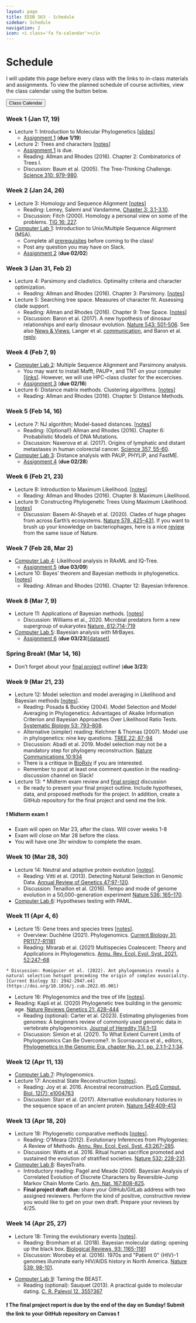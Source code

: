```yaml
---
layout: page
title: EEOB 563 - Schedule
sidebar: Schedule
navigation: 2
icon: <i class='fa fa-calendar'></i>
---
```


# Schedule

I will update this page before every class with the links to in-class materials and assignments.
To view the planned schedule of course activities, view the class calendar using the button below.

<a href="https://docs.google.com/spreadsheets/d/1okuP20eZHE3TKdtxlqVbEp3xEcYB6wGZh_O1muiiXb0/edit?usp=sharing"><button type="button" class="btn btn-primary">Class Calendar</button></a>

### Week 1 (Jan 17, 19)
* Lecture 1: Introduction to Molecular Phylogenetics [[slides](https://isu-molphyl.github.io/EEOB563-Spring2023/lecture_notes/00_Introduction.pdf)]
	* [Assignment 1](./assignments.md) (**due 1/19**)
* Lecture 2: Trees and characters [[notes](https://isu-molphyl.github.io/EEOB563-Spring2023/lecture_notes/01-phylogenetic_trees.pdf)]
    * [Assignment 1](./assignments.md) is due.
    * Reading: Allman and Rhodes (2016).  Chapter 2: Combinatorics of Trees I.  
    * Discussion: Baum et al. (2005). The Tree-Thinking Challenge.  [Science 310: 979-980](http://science.sciencemag.org/content/310/5750/979.full.pdf).  

### Week 2 (Jan 24, 26)
* Lecture 3: Homology and Sequence Alignment [[notes](https://isu-molphyl.github.io/EEOB563-Spring2023/lecture_notes/02-homology_and_msa.pdf)]
    * Reading: Lemey, Salemi and Vandamme, [Chapter 3: 3.1-3.10](./chapter3.pdf).  
    * Discussion: Fitch (2000). Homology a personal view on some of the problems. [TIG 16: 227](https://doi.org/10.1016/S0168-9525(00)02005-9).
* [Computer Lab 1](https://isu-molphyl.github.io/EEOB563/computer_labs/lab1): Introduction to Unix/Multiple Sequence Alignment (MSA).
    * Complete all [prerequisites](https://isu-molphyl.github.io/EEOB563/computer_labs/lab1) before coming to the class!
    * Post any question you may have on Slack.
    * [Assignment 2](https://isu-molphyl.github.io/EEOB563-Spring2023/assignments/assignment2.pdf) (**due 02/02**)

### Week 3 (Jan 31, Feb 2)
* Lecture 4: Parsimony and cladistics. Optimality criteria and character optimization.  
    * Reading:  Allman and Rhodes (2016).  Chapter 3: Parsimony. [[notes](https://isu-molphyl.github.io/EEOB563-Spring2023/lecture_notes/03_Maximum_parsimony.pdf)]
* Lecture 5: Searching tree space. Measures of character fit. Assessing clade support.  
    * Reading: Allman and Rhodes (2016).  Chapter 9: Tree Space. [[notes](https://isu-molphyl.github.io/EEOB563-Spring2023/lecture_notes/03_Maximum_parsimony.pdf)]
    * Discussion: Baron et al. (2017). A new hypothesis of dinosaur relationships and early dinosaur evolution. [Nature 543: 501-506](https://www.nature.com/articles/nature21700).
    See also [News & Views](https://www.nature.com/articles/543494a), Langer et al. [communication](https://www.nature.com/articles/nature24011), and Baron et al. [reply](https://www.nature.com/articles/nature24012).

### Week 4 (Feb 7, 9)
* [Computer Lab 2](https://isu-molphyl.github.io/EEOB563/computer_labs/lab2): Multiple Sequence Alignment and Parsimony analysis.
    * You may want to install Mafft, PAUP\*, and TNT on your computer [[links](https://isu-molphyl.github.io/EEOB563/links)]. However, we will use HPC-class cluster for the excercises.
    * [Assignment 3](https://isu-molphyl.github.io/EEOB563-Spring2023/assignments/assignment3.pdf) (**due 02/16**)
* Lecture 6: Distance matrix methods. Clustering algorithms. [[notes](https://isu-molphyl.github.io/EEOB563-Spring2023/lecture_notes/04_Distance_methods.pdf)]
    * Reading: Allman and Rhodes (2016).  Chapter 5: Distance Methods.

### Week 5 (Feb 14, 16)  
* Lecture 7: NJ algorithm; Model-based distances. [[notes](https://isu-molphyl.github.io/EEOB563-Spring2023/lecture_notes/04_Distance_methods.pdf)]
    * Reading: (Optional!) Allman and Rhodes (2016).  Chapter 6: Probabilistic Models of DNA Mutations.
    * Discussion: Naxerova et al. (2017). Origins of lymphatic and distant metastases in human colorectal cancer. [Science 357, 55-60](http://science.sciencemag.org/content/357/6346/55).
* [Computer Lab 3](https://isu-molphyl.github.io/EEOB563/computer_labs/lab3): Distance analysis with PAUP, PHYLIP, and FastME.  
    * [Assignment 4](https://isu-molphyl.github.io/EEOB563-Spring2023/assignments/assignment4.pdf) (**due 02/28**)

### Week 6 (Feb 21, 23)
* Lecture 8: Introduction to Maximum Likelihood. [[notes](https://isu-molphyl.github.io/EEOB563-Spring2023/lecture_notes/05_Maximum_likelihood.pdf)]
    * Reading: Allman and Rhodes (2016).  Chapter 8: Maximum Likelihood.
* Lecture 9: Constructing Phylogenetic Trees Using Maximum Likelihood. [[notes](https://isu-molphyl.github.io/EEOB563-Spring2023/lecture_notes/05_Maximum_likelihood.pdf)]
    * Discussion: Basem Al-Shayeb et al. (2020). Clades of huge phages from across Earth’s ecosystems. [Nature 578, 425–431](https://doi.org/10.1038/s41586-020-2007-4).
    If you want to brush up your knowledge on bacteriophages, here is a nice [review](https://doi.org/10.1038/s41586-019-1894-8) from the same issue of Nature.

### Week 7 (Feb 28, Mar 2)
* [Computer Lab 4](https://isu-molphyl.github.io/EEOB563/computer_labs/lab4): Likelihood analysis in RAxML and IQ-Tree.
    * [Assignment 5](https://isu-molphyl.github.io/EEOB563-Spring2023/assignments/assignment5.pdf) (**due 03/09**)
* Lecture 10: Bayes’ theorem and Bayesian methods in phylogenetics. [[notes](https://isu-molphyl.github.io/EEOB563-Spring2023/lecture_notes/06_Bayesian_phylogenetics.pdf)]
    * Reading: Allman and Rhodes (2016).  Chapter 12: Bayesian Inference.

### Week 8 (Mar 7, 9)
* Lecture 11: Applications of Bayesian methods. [[notes](https://isu-molphyl.github.io/EEOB563-Spring2023/lecture_notes/06_Bayesian_phylogenetics.pdf)]
    * Discussion: Williams et al., 2020. Microbial predators form a new supergroup of eukaryotes [Nature, 612:714-719](https://doi.org/10.1038/s41586-022-05511-5)
* [Computer Lab 5](https://isu-molphyl.github.io/EEOB563/computer_labs/lab5): Bayesian analysis with MrBayes.
     * [Assignment 6](https://isu-molphyl.github.io/EEOB563-Spring2023/assignments/assignment6.pdf) (**due 03/23**)[[dataset]](https://isu-molphyl.github.io/EEOB563-Spring2023/assignments/hiv.nxs)

### Spring Break! (Mar 14, 16)
* Don’t forget about your [final project](./final_project.md) outline! (**due 3/23**)

### Week 9 (Mar 21, 23)
* Lecture 12: Model selection and model averaging in Likelihood and Bayesian methods [[notes](https://isu-molphyl.github.io/EEOB563-Spring2023/lecture_notes/07_Model_use.pdf)].
    * Reading: Posada & Buckley (2004).  Model Selection and Model Averaging in Phylogenetics: Advantages of Akaike Information Criterion and Bayesian Approaches Over Likelihood Ratio Tests.
    [Systematic Biology 53: 793–808](https://doi.org/10.1080/10635150490522304).  
	* Alternative (simpler) reading: Kelchner & Thomas (2007). Model use in phylogenetics: nine key questions. [TREE 22: 87-94](https://doi.org/10.1016/j.tree.2006.10.004)
    * Discussion: Abadi et al. 2019. Model selection may not be a mandatory step for
    phylogeny reconstruction. [Nature Communications 10:934](https://doi.org/10.1038/s41467-019-08822-w)  
	* There is a critique in [BioRxiv](https://doi.org/10.1101/849018) if you are interested.  
    * Remember to post at least one comment question in the reading-discussion channel on Slack!  
* Lecture 13: * Midterm exam review and [final project](./final_project.md) discussion
    * Be ready to present your final project outline. Include hypotheses, data, and proposed methods for the project. In addition, create a GitHub repository for the final project and send me the link.

#### &#10071; Midterm exam &#10071;
- Exam will open on Mar 23, after the class. Will cover weeks 1-8
- Exam will close on Mar 28 before the class.
- You will have one 3hr window to complete the exam.


### Week 10 (Mar 28, 30)
* Lecture 14: Neutral and adaptive protein evolution [[notes](https://isu-molphyl.github.io/EEOB563-Spring2023/lecture_notes/08_Molecular_evolution.pdf)].
    * Reading: Vitti et al. (2013). Detecting Natural Selection in Genomic Data. [Annual Review of Genetics 47:97-120](https://doi.org/10.1146/annurev-genet-111212-133526).
    <!-- consider Polygenic adaptation: a unifying framework to understand positive selection -->
    * Discussion:  Tenaillon et al. (2016). Tempo and mode of genome evolution in a 50,000-generation experiment [Nature 536: 165–170](https://doi.org/10.1038/nature18959).
* [Computer Lab 6](https://isu-molphyl.github.io/EEOB563/computer_labs/lab6): Hypotheses testing with PAML.

### Week 11 (Apr 4, 6)
* Lecture 15: Gene trees and species trees [[notes](https://isu-molphyl.github.io/EEOB563-Spring2023/lecture_notes/09_Gene_species_trees.pdf)]. 
    * Overview: Duchêne (2021). Phylogenomics. [Current Biology 31: PR1177-R1181](https://doi.org/10.1016/j.cub.2021.07.039)
    * Reading: Mirarab et al. (2021) Multispecies Coalescent: Theory and Applications in Phylogenetics. [Annu. Rev. Ecol. Evol. Syst. 2021. 52:247–68](https://doi.org/10.1146/annurev-ecolsys-012121-095340)
 <!--    * Reading: Szöllősi et al. (2015). The Inference of Gene Trees with Species Trees. [Systematic Biology 64:e42–e62](https://doi.org/10.1093/sysbio/syu048).  
 -->
    * Discussion: Romiguier et al. (2022). Ant phylogenomics reveals a natural selection hotspot preceding the origin of complex eusociality. [Current Biology 32: 2942-2947.e4](https://doi.org/10.1016/j.cub.2022.05.001)  
* Lecture 16: Phylogenomics and the tree of life  [[notes](https://isu-molphyl.github.io/EEOB563-Spring2023/lecture_notes/10_Phylogenomics.pdf)].  
* Reading: Kapli et al. (2020) Phylogenetic tree building in the genomic age. [Nature Reviews Genetics 21: 428–444](https://doi.org/10.1038/s41576-020-0233-0)
	* Reading (optional): Carter et al. (2023). Estimating phylogenies from genomes: A beginners review of commonly used genomic data in vertebrate phylogenomics. [Journal of Heredity 114:1–13](https://doi.org/10.1093/jhered/esac061)
    * Discussion: Simion et al. (2021). To What Extent Current Limits of Phylogenomics Can Be Overcome?.
		In Scornavacca et al., editors, [Phylogenetics in the Genomic Era, chapter No. 2.1, pp.  2.1:1–2.1:34](https://hal.archives-ouvertes.fr/hal-02535366/document).    

 <!-- * Lecture 17: Signal vs. noise in phylogenetic reconstruction [[notes](https://isu-molphyl.github.io/EEOB563-Spring2018/lecture_notes/04_10_18.pdf)].
    * Discussion: Philippe et al. 2017. Pitfalls in supermatrix phylogenomics. [European Journal of Taxonomy 283: 1-25](http://www.europeanjournaloftaxonomy.eu/index.php/ejt/article/view/407). 
    * Nice resource: Scornavacca et al. (Eds.) (2020). Phylogenetics in the Genomic Era. [Authors open access book, p.p. 1-568](https://hal.inria.fr/hal-02535070v3).
 -->
	
### Week 12 (Apr 11, 13)
* [Computer Lab 7](https://isu-molphyl.github.io/EEOB563/computer_labs/lab7): Phylogenomics.
* Lecture 17: Ancestral State Reconstruction [[notes](https://isu-molphyl.github.io/EEOB563-Spring2023/lecture_notes/11_Ancestral_reconstruction.pdf)].
    * Reading: Joy et al. 2016. Ancestral reconstruction. [PLoS Comput. Biol. 12(7): e1004763](https://doi.org/10.1371/journal.pcbi.1004763)
    * Discussion: Starr et al. (2017). Alternative evolutionary histories in the sequence space of an ancient protein. [Nature 549:409-413](https://doi.org/10.1038/nature23902)
 <!--   * Crisp and Cook (2005). Do early branching lineages signify ancestral traits? [Trends Ecol. Evol. 20:122-128](https://doi.org/10.1016/j.tree.2004.11.010)
 -->

### Week 13 (Apr 18, 20)
* Lecture 18: Phylogenetic comparative methods [[notes](https://isu-molphyl.github.io/EEOB563-Spring2023/lecture_notes/12_Phylogenetic_comparative_methods)].
    * Reading: O’Meara (2012).  Evolutionary Inferences from Phylogenies: A Review of Methods. [Annu. Rev. Ecol. Evol. Syst. 43:267–285](https://doi.org/10.1146/annurev-ecolsys-110411-160331).  
    * Discussion: Watts et al. 2016. Ritual human sacrifice promoted and sustained the evolution of stratified societies. [Nature 532: 228-231](https://www.nature.com/articles/nature17159).
* [Computer Lab 8](https://isu-molphyl.github.io/EEOB563/computer_labs/lab8): BayesTraits.
    * Introductory reading: Pagel and Meade (2006).  Bayesian Analysis of Correlated Evolution of Discrete Characters by  Reversible-Jump Markov Chain Monte Carlo.  [Am. Nat. 167:808-825](https://doi.org/10.1086/503444).
    * **Final project draft due:** share your GitHub/GitLab address with two assigned reviewers.  Perform the kind of positive, constructive review you would like to get on your own draft.  Prepare your reviews by 4/25.  

### Week 14 (Apr 25, 27)
* Lecture 18: Timing the evolutionary events [[notes](https://isu-molphyl.github.io/EEOB563-Spring2023/lecture_notes/13_Molecular_clocks.pdf)].
    * Reading: Bromham et al. (2018). Bayesian molecular dating: opening up the black box. [Biological Reviews, 93: 1165-1191](https://doi.org/10.1111/brv.12390)
    * Discussion: Worobey et al. (2016). 1970s and "Patient 0" {HIV}-1 genomes illuminate early HIV/AIDS history in North America. [Nature 539: 98-101](https://www.nature.com/articles/nature19827).  
<!-- * Remember to post at least one comment/question on either paper in the reading-discussion channel on Slack and answer/comment on another post.
-->
* [Computer Lab 9](https://isu-molphyl.github.io/EEOB563/computer_labs/lab7): Taming the BEAST.
    * Reading (optional): Sauquet (2013). A practical guide to molecular dating. [C. R. Palevol 12. 355?367](https://www.sciencedirect.com/science/article/pii/S1631068313001097)

#### &#10071; The final project report is due by the end of the day on Sunday! Submit the link to your GitHub repository on Canvas &#10071;

<!--
### Week 15 (May 2, 4): Final presentations  
[[Scoring rubric](./scoring_rubric.pdf)]
* 05/02: 9:00-10:45am
  * Elizabeth
  * Lauren  
  * Jing
  * Jermaine
  * Zakayo
* 05/04: 9:00-10:45am
  * Shofi
  * Jade
  * Amruta
  * Jordan
  * Dennis


    * 


--->
